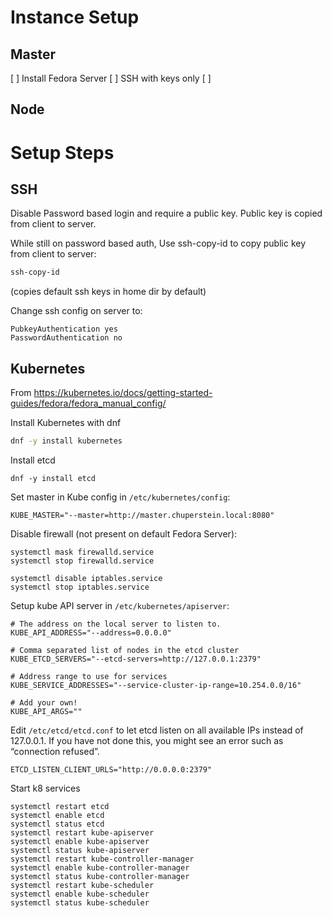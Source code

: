 # Instance Setup
## Master
[ ] Install Fedora Server
[ ] SSH with keys only
[ ] 

## Node

# Setup Steps
## SSH
Disable Password based login and require a public key.  Public key is copied from client to server.

While still on password based auth, Use ssh-copy-id to copy public key from client to server:

```sh
ssh-copy-id
```
(copies default ssh keys in home dir by default)

Change ssh config on server to:
```
PubkeyAuthentication yes
PasswordAuthentication no
```

## Kubernetes
From https://kubernetes.io/docs/getting-started-guides/fedora/fedora_manual_config/

Install Kubernetes with dnf
```sh
dnf -y install kubernetes
```

Install etcd
```
dnf -y install etcd
```

Set master in Kube config in `/etc/kubernetes/config`:
```
KUBE_MASTER="--master=http://master.chuperstein.local:8080"
```

Disable firewall (not present on default Fedora Server):
```
systemctl mask firewalld.service
systemctl stop firewalld.service

systemctl disable iptables.service
systemctl stop iptables.service
```

Setup kube API server in `/etc/kubernetes/apiserver`:
```
# The address on the local server to listen to.
KUBE_API_ADDRESS="--address=0.0.0.0"

# Comma separated list of nodes in the etcd cluster
KUBE_ETCD_SERVERS="--etcd-servers=http://127.0.0.1:2379"

# Address range to use for services
KUBE_SERVICE_ADDRESSES="--service-cluster-ip-range=10.254.0.0/16"

# Add your own!
KUBE_API_ARGS=""
```

Edit `/etc/etcd/etcd.conf` to let etcd listen on all available IPs instead of 127.0.0.1. If you have not done this, you might see an error such as “connection refused”.
```
ETCD_LISTEN_CLIENT_URLS="http://0.0.0.0:2379"
```

Start k8 services
```
systemctl restart etcd
systemctl enable etcd
systemctl status etcd
systemctl restart kube-apiserver
systemctl enable kube-apiserver
systemctl status kube-apiserver
systemctl restart kube-controller-manager
systemctl enable kube-controller-manager
systemctl status kube-controller-manager
systemctl restart kube-scheduler
systemctl enable kube-scheduler
systemctl status kube-scheduler
```